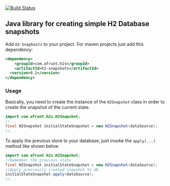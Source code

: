 [![Build Status](https://travis-ci.org/afrunt/h2-snapshots.svg?branch=master)](https://travis-ci.org/afrunt/h2-snapshots)
## Java library for creating simple H2 Database snapshots
Add `H2-Snaphosts` to your project. For maven projects just add this dependency:
```xml
<dependency>
    <groupId>com.afrunt.h2s</groupId>
    <artifactId>h2-snapshots</artifactId>
  <version>0.1</version>
</dependency>
```
  
### Usage
Basically, you need to create the instance of the `H2Snapshot` class in order to create the snapshot of the current state. 
```java
import com.afrunt.h2s.H2Snapshot;
//...
final H2Snapshot initialStateSnapshot = new H2Snapshot(dataSource);
//...
```
To apply the previous store to your database, just invoke the `apply(...)` method like shown below
```java
import com.afrunt.h2s.H2Snapshot;
//Remember the previous state
final H2Snapshot initialStateSnapshot = new H2Snapshot(dataSource);
//Apply previously created snapshot to db
initialStateSnapshot.apply(dataSource);
//...
```
